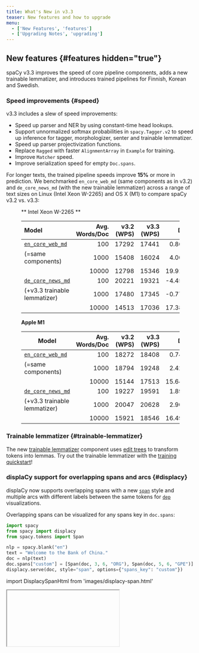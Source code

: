 ```yaml
---
title: What's New in v3.3
teaser: New features and how to upgrade
menu:
  - ['New Features', 'features']
  - ['Upgrading Notes', 'upgrading']
---
```


## New features {#features hidden="true"}

spaCy v3.3 improves the speed of core pipeline components, adds a new trainable
lemmatizer, and introduces trained pipelines for Finnish, Korean and Swedish.

### Speed improvements {#speed}

v3.3 includes a slew of speed improvements:

- Speed up parser and NER by using constant-time head lookups.
- Support unnormalized softmax probabilities in `spacy.Tagger.v2` to speed up
  inference for tagger, morphologizer, senter and trainable lemmatizer.
- Speed up parser projectivization functions.
- Replace `Ragged` with faster `AlignmentArray` in `Example` for training.
- Improve `Matcher` speed.
- Improve serialization speed for empty `Doc.spans`.

For longer texts, the trained pipeline speeds improve **15%** or more in
prediction. We benchmarked `en_core_web_md` (same components as in v3.2) and
`de_core_news_md` (with the new trainable lemmatizer) across a range of text
sizes on Linux (Intel Xeon W-2265) and OS X (M1) to compare spaCy v3.2 vs. v3.3:

<figure>

** Intel Xeon W-2265 **

| Model                                            | Avg. Words/Doc | v3.2 (WPS) | v3.3 (WPS) |   Diff |
| :----------------------------------------------- | -------------: | ---------: | ---------: | -----: |
| [`en_core_web_md`](/models/en#en_core_web_md)    |            100 |      17292 |      17441 |  0.86% |
| (=same components)                               |           1000 |      15408 |      16024 |  4.00% |
|                                                  |          10000 |      12798 |      15346 | 19.91% |
| [`de_core_news_md`](/models/de/#de_core_news_md) |            100 |      20221 |      19321 | -4.45% |
| (+v3.3 trainable lemmatizer)                     |           1000 |      17480 |      17345 | -0.77% |
|                                                  |          10000 |      14513 |      17036 | 17.38% |

</figure>

<figure>

**Apple M1**

| Model                                            | Avg. Words/Doc | v3.2 (WPS) | v3.3 (WPS) |   Diff |
| ------------------------------------------------ | -------------: | ---------: | ---------: | -----: |
| [`en_core_web_md`](/models/en#en_core_web_md)    |            100 |      18272 |      18408 |  0.74% |
| (=same components)                               |           1000 |      18794 |      19248 |  2.42% |
|                                                  |          10000 |      15144 |      17513 | 15.64% |
| [`de_core_news_md`](/models/de/#de_core_news_md) |            100 |      19227 |      19591 |  1.89% |
| (+v3.3 trainable lemmatizer)                     |           1000 |      20047 |      20628 |  2.90% |
|                                                  |          10000 |      15921 |      18546 | 16.49% |

</figure>

### Trainable lemmatizer {#trainable-lemmatizer}

The new [trainable lemmatizer](/api/edittreelemmatizer) component uses
[edit trees](https://explosion.ai/blog/edit-tree-lemmatizer) to transform tokens
into lemmas. Try out the trainable lemmatizer with the
[training quickstart](/usage/training#quickstart)!

### displaCy support for overlapping spans and arcs {#displacy}

displaCy now supports overlapping spans with a new
[`span`](/usage/visualizers#span) style and multiple arcs with different labels
between the same tokens for [`dep`](/usage/visualizers#dep) visualizations.

Overlapping spans can be visualized for any spans key in `doc.spans`:

```python
import spacy
from spacy import displacy
from spacy.tokens import Span

nlp = spacy.blank("en")
text = "Welcome to the Bank of China."
doc = nlp(text)
doc.spans["custom"] = [Span(doc, 3, 6, "ORG"), Span(doc, 5, 6, "GPE")]
displacy.serve(doc, style="span", options={"spans_key": "custom"})
```

import DisplacySpanHtml from 'images/displacy-span.html'

<Iframe title="displaCy visualizer for entities" html={DisplacySpanHtml} height={180} />

## Additional features and improvements

- Config comparisons with [`spacy debug diff-config`](/api/cli#debug-diff).
- Span suggester debugging with
  [`SpanCategorizer.set_candidates`](/api/spancategorizer#set_candidates).
- Big endian support with
  [`thinc-bigendian-ops`](https://github.com/andrewsi-z/thinc-bigendian-ops) and
  updates to make `floret`, `murmurhash`, Thinc and spaCy endian neutral.
- Initial support for Lower Sorbian and Upper Sorbian.
- Language updates for English, French, Italian, Japanese, Korean, Norwegian,
  Russian, Slovenian, Spanish, Turkish, Ukrainian and Vietnamese.
- New noun chunks for Finnish.

## Trained pipelines {#pipelines}

### New trained pipelines {#new-pipelines}

v3.3 introduces new CPU/CNN pipelines for Finnish, Korean and Swedish, which use
the new trainable lemmatizer and
[floret vectors](https://github.com/explosion/floret). Due to the use
[Bloom embeddings](https://explosion.ai/blog/bloom-embeddings) and subwords, the
pipelines have compact vectors with no out-of-vocabulary words.

### Pipeline updates {#pipeline-updates}

The following languages switch from lookup or rule-based lemmatizers to the new
trainable lemmatizer: Danish, Dutch, German, Greek, Italian, Lithuanian,
Norwegian, Polish, Portuguese and Romanian. The overall lemmatizer accuracy
improves for all of these pipelines, but be aware that the types of errors may
look quite different from the lookup-based lemmatizers. If you'd prefer to
continue using the previous lemmatizer, you can
[switch from the trainable lemmatizer to a non-trainable lemmatizer](/models#design-modify).

<figure>

| Model                                           | v3.2 Lemma Acc | v3.3 Lemma Acc |
| ----------------------------------------------- | -------------: | -------------: |
| [`da_core_news_md`](/models/da#da_core_news_md) |           84.9 |           94.8 |
| [`de_core_news_md`](/models/de#de_core_news_md) |           73.4 |           97.7 |
| [`el_core_news_md`](/models/el#el_core_news_md) |           56.5 |           88.9 |
| [`fi_core_news_md`](/models/fi#fi_core_news_md) |              - |           86.2 |
| [`it_core_news_md`](/models/it#it_core_news_md) |           86.6 |           97.2 |
| [`ko_core_news_md`](/models/ko#ko_core_news_md) |              - |           90.0 |
| [`lt_core_news_md`](/models/lt#lt_core_news_md) |           71.1 |           84.8 |
| [`nb_core_news_md`](/models/nb#nb_core_news_md) |           76.7 |           97.1 |
| [`nl_core_news_md`](/models/nl#nl_core_news_md) |           81.5 |           94.0 |
| [`pl_core_news_md`](/models/pl#pl_core_news_md) |           87.1 |           93.7 |
| [`pt_core_news_md`](/models/pt#pt_core_news_md) |           76.7 |           96.9 |
| [`ro_core_news_md`](/models/ro#ro_core_news_md) |           81.8 |           95.5 |
| [`sv_core_news_md`](/models/sv#sv_core_news_md) |              - |           95.5 |

</figure>

In addition, the vectors in the English pipelines are deduplicated to improve
the pruned vectors in the `md` models and reduce the `lg` model size.

## Notes about upgrading from v3.2 {#upgrading}

### Span comparisons

Span comparisons involving ordering (`<`, `<=`, `>`, `>=`) now take all span
attributes into account (start, end, label, and KB ID) so spans may be sorted in
a slightly different order.

### Whitespace annotation

During training, annotation on whitespace tokens is handled in the same way as
annotation on non-whitespace tokens in order to allow custom whitespace
annotation.

### Doc.from_docs

[`Doc.from_docs`](/api/doc#from_docs) now includes `Doc.tensor` by default and
supports excludes with an `exclude` argument in the same format as
`Doc.to_bytes`. The supported exclude fields are `spans`, `tensor` and
`user_data`.

Docs including `Doc.tensor` may be quite a bit larger in RAM, so to exclude
`Doc.tensor` as in v3.2:

```diff
-merged_doc = Doc.from_docs(docs)
+merged_doc = Doc.from_docs(docs, exclude=["tensor"])
```

### Pipeline package version compatibility {#version-compat}

> #### Using legacy implementations
>
> In spaCy v3, you'll still be able to load and reference legacy implementations
> via [`spacy-legacy`](https://github.com/explosion/spacy-legacy), even if the
> components or architectures change and newer versions are available in the
> core library.

When you're loading a pipeline package trained with an earlier version of spaCy
v3, you will see a warning telling you that the pipeline may be incompatible.
This doesn't necessarily have to be true, but we recommend running your
pipelines against your test suite or evaluation data to make sure there are no
unexpected results.

If you're using one of the [trained pipelines](/models) we provide, you should
run [`spacy download`](/api/cli#download) to update to the latest version. To
see an overview of all installed packages and their compatibility, you can run
[`spacy validate`](/api/cli#validate).

If you've trained your own custom pipeline and you've confirmed that it's still
working as expected, you can update the spaCy version requirements in the
[`meta.json`](/api/data-formats#meta):

```diff
- "spacy_version": ">=3.2.0,<3.3.0",
+ "spacy_version": ">=3.2.0,<3.4.0",
```

### Updating v3.2 configs

To update a config from spaCy v3.2 with the new v3.3 settings, run
[`init fill-config`](/api/cli#init-fill-config):

```cli
$ python -m spacy init fill-config config-v3.2.cfg config-v3.3.cfg
```

In many cases ([`spacy train`](/api/cli#train),
[`spacy.load`](/api/top-level#spacy.load)), the new defaults will be filled in
automatically, but you'll need to fill in the new settings to run
[`debug config`](/api/cli#debug) and [`debug data`](/api/cli#debug-data).

To see the speed improvements for the
[`Tagger` architecture](/api/architectures#Tagger), edit your config to switch
from `spacy.Tagger.v1` to `spacy.Tagger.v2` and then run `init fill-config`.
